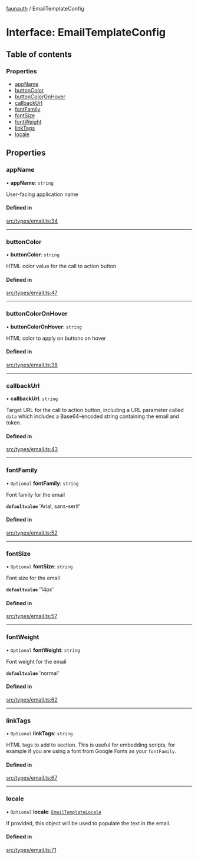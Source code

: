 [faunauth](../index.md) / EmailTemplateConfig

# Interface: EmailTemplateConfig

## Table of contents

### Properties

- [appName](EmailTemplateConfig.md#appname)
- [buttonColor](EmailTemplateConfig.md#buttoncolor)
- [buttonColorOnHover](EmailTemplateConfig.md#buttoncoloronhover)
- [callbackUrl](EmailTemplateConfig.md#callbackurl)
- [fontFamily](EmailTemplateConfig.md#fontfamily)
- [fontSize](EmailTemplateConfig.md#fontsize)
- [fontWeight](EmailTemplateConfig.md#fontweight)
- [linkTags](EmailTemplateConfig.md#linktags)
- [locale](EmailTemplateConfig.md#locale)

## Properties

### appName

• **appName**: `string`

User-facing application name

#### Defined in

[src/types/email.ts:34](https://github.com/alexnitta/faunauth/blob/a52671e/src/types/email.ts#L34)

___

### buttonColor

• **buttonColor**: `string`

HTML color value for the call to action button

#### Defined in

[src/types/email.ts:47](https://github.com/alexnitta/faunauth/blob/a52671e/src/types/email.ts#L47)

___

### buttonColorOnHover

• **buttonColorOnHover**: `string`

HTML color to apply on buttons on hover

#### Defined in

[src/types/email.ts:38](https://github.com/alexnitta/faunauth/blob/a52671e/src/types/email.ts#L38)

___

### callbackUrl

• **callbackUrl**: `string`

Target URL for the call to action button, including a URL parameter called `data` which
includes a Base64-encoded string containing the email and token.

#### Defined in

[src/types/email.ts:43](https://github.com/alexnitta/faunauth/blob/a52671e/src/types/email.ts#L43)

___

### fontFamily

• `Optional` **fontFamily**: `string`

Font family for the email

**`defaultvalue`** 'Arial, sans-serif'

#### Defined in

[src/types/email.ts:52](https://github.com/alexnitta/faunauth/blob/a52671e/src/types/email.ts#L52)

___

### fontSize

• `Optional` **fontSize**: `string`

Font size for the email

**`defaultvalue`** '14px'

#### Defined in

[src/types/email.ts:57](https://github.com/alexnitta/faunauth/blob/a52671e/src/types/email.ts#L57)

___

### fontWeight

• `Optional` **fontWeight**: `string`

Font weight for the email

**`defaultvalue`** 'normal'

#### Defined in

[src/types/email.ts:62](https://github.com/alexnitta/faunauth/blob/a52671e/src/types/email.ts#L62)

___

### linkTags

• `Optional` **linkTags**: `string`

HTML <link> tags to add to <head> section. This is useful for embedding scripts, for example
if you are using a font from Google Fonts as your `fontFamily`.

#### Defined in

[src/types/email.ts:67](https://github.com/alexnitta/faunauth/blob/a52671e/src/types/email.ts#L67)

___

### locale

• `Optional` **locale**: [`EmailTemplateLocale`](EmailTemplateLocale.md)

If provided, this object will be used to populate the text in the email.

#### Defined in

[src/types/email.ts:71](https://github.com/alexnitta/faunauth/blob/a52671e/src/types/email.ts#L71)
